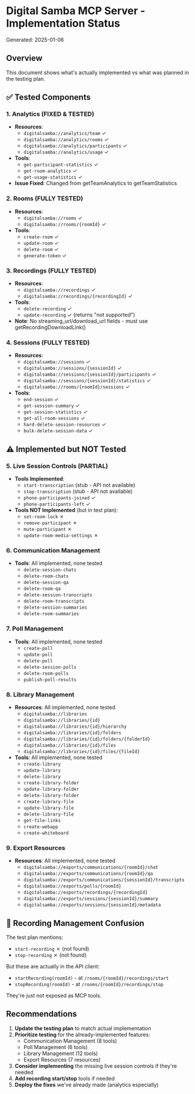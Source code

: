 # Digital Samba MCP Server - Implementation Status

Generated: 2025-01-06

## Overview

This document shows what's actually implemented vs what was planned in the testing plan.

## ✅ Tested Components

### 1. Analytics (FIXED & TESTED)
- **Resources**: 
  - `digitalsamba://analytics/team` ✓
  - `digitalsamba://analytics/rooms` ✓
  - `digitalsamba://analytics/participants` ✓
  - `digitalsamba://analytics/usage` ✓
- **Tools**:
  - `get-participant-statistics` ✓
  - `get-room-analytics` ✓
  - `get-usage-statistics` ✓
- **Issue Fixed**: Changed from getTeamAnalytics to getTeamStatistics

### 2. Rooms (FULLY TESTED)
- **Resources**:
  - `digitalsamba://rooms` ✓
  - `digitalsamba://rooms/{roomId}` ✓
- **Tools**:
  - `create-room` ✓
  - `update-room` ✓
  - `delete-room` ✓
  - `generate-token` ✓

### 3. Recordings (FULLY TESTED)
- **Resources**:
  - `digitalsamba://recordings` ✓
  - `digitalsamba://recordings/{recordingId}` ✓
- **Tools**:
  - `delete-recording` ✓
  - `update-recording` ✓ (returns "not supported")
- **Note**: No streaming_url/download_url fields - must use getRecordingDownloadLink()

### 4. Sessions (FULLY TESTED)
- **Resources**:
  - `digitalsamba://sessions` ✓
  - `digitalsamba://sessions/{sessionId}` ✓
  - `digitalsamba://sessions/{sessionId}/participants` ✓
  - `digitalsamba://sessions/{sessionId}/statistics` ✓
  - `digitalsamba://rooms/{roomId}/sessions` ✓
- **Tools**:
  - `end-session` ✓
  - `get-session-summary` ✓
  - `get-session-statistics` ✓
  - `get-all-room-sessions` ✓
  - `hard-delete-session-resources` ✓
  - `bulk-delete-session-data` ✓

## ⚠️ Implemented but NOT Tested

### 5. Live Session Controls (PARTIAL)
- **Tools Implemented**:
  - `start-transcription` (stub - API not available)
  - `stop-transcription` (stub - API not available)
  - `phone-participants-joined` ✓
  - `phone-participants-left` ✓
- **Tools NOT Implemented** (but in test plan):
  - `set-room-lock` ✗
  - `remove-participant` ✗
  - `mute-participant` ✗
  - `update-room-media-settings` ✗

### 6. Communication Management
- **Tools**: All implemented, none tested
  - `delete-session-chats`
  - `delete-room-chats`
  - `delete-session-qa`
  - `delete-room-qa`
  - `delete-session-transcripts`
  - `delete-room-transcripts`
  - `delete-session-summaries`
  - `delete-room-summaries`

### 7. Poll Management
- **Tools**: All implemented, none tested
  - `create-poll`
  - `update-poll`
  - `delete-poll`
  - `delete-session-polls`
  - `delete-room-polls`
  - `publish-poll-results`

### 8. Library Management
- **Resources**: All implemented, none tested
  - `digitalsamba://libraries`
  - `digitalsamba://libraries/{id}`
  - `digitalsamba://libraries/{id}/hierarchy`
  - `digitalsamba://libraries/{id}/folders`
  - `digitalsamba://libraries/{id}/folders/{folderId}`
  - `digitalsamba://libraries/{id}/files`
  - `digitalsamba://libraries/{id}/files/{fileId}`
- **Tools**: All implemented, none tested
  - `create-library`
  - `update-library`
  - `delete-library`
  - `create-library-folder`
  - `update-library-folder`
  - `delete-library-folder`
  - `create-library-file`
  - `update-library-file`
  - `delete-library-file`
  - `get-file-links`
  - `create-webapp`
  - `create-whiteboard`

### 9. Export Resources
- **Resources**: All implemented, none tested
  - `digitalsamba://exports/communications/{roomId}/chat`
  - `digitalsamba://exports/communications/{roomId}/qa`
  - `digitalsamba://exports/communications/{sessionId}/transcripts`
  - `digitalsamba://exports/polls/{roomId}`
  - `digitalsamba://exports/recordings/{recordingId}`
  - `digitalsamba://exports/sessions/{sessionId}/summary`
  - `digitalsamba://exports/sessions/{sessionId}/metadata`

## 🔄 Recording Management Confusion

The test plan mentions:
- `start-recording` ✗ (not found)
- `stop-recording` ✗ (not found)

But these are actually in the API client:
- `startRecording(roomId)` - at `/rooms/{roomId}/recordings/start`
- `stopRecording(roomId)` - at `/rooms/{roomId}/recordings/stop`

They're just not exposed as MCP tools.

## Recommendations

1. **Update the testing plan** to match actual implementation
2. **Prioritize testing** for the already-implemented features:
   - Communication Management (8 tools)
   - Poll Management (6 tools)
   - Library Management (12 tools)
   - Export Resources (7 resources)
3. **Consider implementing** the missing live session controls if they're needed
4. **Add recording start/stop** tools if needed
5. **Deploy the fixes** we've already made (analytics especially)